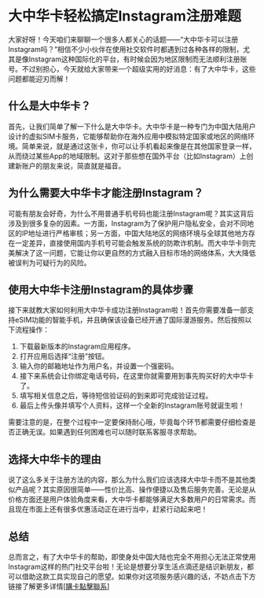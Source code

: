 # 大中华卡轻松搞定Instagram注册难题

大家好呀！今天咱们来聊聊一个很多人都关心的话题——“大中华卡可以注册Instagram吗？”相信不少小伙伴在使用社交软件时都遇到过各种各样的限制，尤其是像Instagram这种国际化的平台，有时候会因为地区限制而无法顺利注册账号。不过别担心，今天就给大家带来一个超级实用的好消息：有了大中华卡，这些问题都能迎刃而解！

## 什么是大中华卡？

首先，让我们简单了解一下什么是大中华卡。大中华卡是一种专门为中国大陆用户设计的虚拟SIM卡服务，它能够帮助你在海外应用中模拟特定国家或地区的网络环境。简单来说，就是通过这张卡，你可以让手机看起来像是在其他国家登录一样，从而绕过某些App的地域限制。这对于那些想在国外平台（比如Instagram）上创建新账户的朋友来说，简直就是福音。

## 为什么需要大中华卡才能注册Instagram？

可能有朋友会好奇，为什么不用普通手机号码也能注册Instagram呢？其实这背后涉及到很多复杂的因素。一方面，Instagram为了保护用户隐私安全，会对不同地区的IP地址进行严格审核；另一方面，中国大陆地区的网络环境与全球其他地方存在一定差异，直接使用国内手机号可能会触发系统的防欺诈机制。而大中华卡则完美解决了这一问题，它能让你以更自然的方式融入目标市场的网络体系，大大降低被误判为可疑行为的风险。

## 使用大中华卡注册Instagram的具体步骤

接下来就教大家如何利用大中华卡成功注册Instagram啦！首先你需要准备一部支持eSIM功能的智能手机，并且确保该设备已经开通了国际漫游服务。然后按照以下流程操作：

1. 下载最新版本的Instagram应用程序。
2. 打开应用后选择“注册”按钮。
3. 输入你的邮箱地址作为用户名，并设置一个强密码。
4. 接下来系统会让你绑定电话号码，在这里你就需要用到事先购买好的大中华卡了。
5. 填写相关信息之后，等待短信验证码的到来即可完成验证过程。
6. 最后上传头像并填写个人资料，这样一个全新的Instagram账号就诞生啦！

需要注意的是，在整个过程中一定要保持耐心哦，毕竟每个环节都需要仔细检查是否正确无误。如果遇到任何困难也可以随时联系客服寻求帮助。

## 选择大中华卡的理由

说了这么多关于注册方法的内容，那么为什么我们应该选择大中华卡而不是其他类似产品呢？其实原因很简单——性价比高、操作便捷以及售后服务完善。无论是从价格方面还是用户体验角度来看，大中华卡都能够满足大多数用户的日常需求。而且现在市面上还有很多优惠活动正在进行当中，赶紧行动起来吧！

## 总结

总而言之，有了大中华卡的帮助，即使身处中国大陆也完全不用担心无法正常使用Instagram这样的热门社交平台啦！无论是想要分享生活点滴还是结识新朋友，都可以借助这款工具实现自己的愿望。如果你对这项服务感兴趣的话，不妨点击下方链接了解更多详情[[購卡點擊聯系](https://t.me/s/esim1088)]